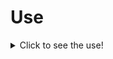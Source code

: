 #  Use

<details>
  <summary>Click to see the use!</summary>

#### 1. Description of the device of the product

 
![image](https://github.com/OPEN-NEXT/wp2.3_Guideline-for-documentation-of-OSH-design-reuse/blob/main/Sources/Images/Description%20of%20the%20device%20of%20the%20product.jpg)

 <a href="https://app.diagrams.net/#Hamerezoji1362%2Fdrawio-github%2Fmaster%2FUse%20the%20product%20and%20device.drawio">Edit As New</a> | <a href="https://app.diagrams.net/#Hamerezoji1362%2Fdrawio-github%2Fmaster%2FUse%20the%20product%20and%20device.png">Edit in diagrams.net</a> 
     
 #### 2. Use of product and its device
 
![image](https://github.com/OPEN-NEXT/wp2.3_Guideline-for-documentation-of-OSH-design-reuse/blob/main/Sources/Images/Use%20the%20product%20and%20device.jpg)

 <a href="https://app.diagrams.net/#Hamerezoji1362%2Fdrawio-github%2Fmaster%2FDescription%20of%20the%20device%20of%20the%20product.drawio">Edit As New</a> | <a href="https://app.diagrams.net/#Hamerezoji1362%2Fdrawio-github%2Fmaster%2FDescription%20of%20the%20device%20of%20the%20product.png">Edit in diagrams.net</a> 

#### 3. Troubleshooting

 
![image](https://github.com/OPEN-NEXT/wp2.3_Guideline-for-documentation-of-OSH-design-reuse/blob/main/Sources/Images/Troubleshooting.jpg)

 <a href="https://app.diagrams.net/#Hamerezoji1362%2Fdrawio-github%2Fmaster%2FTroubleshooting.drawio">Edit As New</a> | <a href="https://app.diagrams.net/#Hamerezoji1362%2Fdrawio-github%2Fmaster%2Ftroubleshooting.png">Edit in diagrams.net</a>
 
#### 4. Environmental management

 
![image](https://github.com/OPEN-NEXT/wp2.3_Guideline-for-documentation-of-OSH-design-reuse/blob/main/Sources/Images/Envronmental%20management.png)

 <a href="https://app.diagrams.net/#Hamerezoji1362%2Fdrawio-github%2Fmaster%2FEnvironmental%20management.drawio">Edit As New</a> | <a href="https://app.diagrams.net/#Hamerezoji1362%2Fdrawio-github%2Fmaster%2FEnvronmental%20management.png">Edit in diagrams.net</a>
 
#### 5. Repair information (refer to [maintenance](https://github.com/OPEN-NEXT/wp2.3_Guideline-for-documentation-of-OSH-design-reuse/tree/main/Documentation/7.%20Maintenance))
 * ...
  
  </details>

